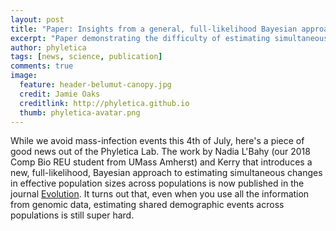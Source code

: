 ```yaml
---
layout: post
title: "Paper: Insights from a general, full-likelihood Bayesian approach to inferring shared evolutionary events from genomic data"
excerpt: "Paper demonstrating the difficulty of estimating simultaneous demographic changes"
author: phyletica
tags: [news, science, publication]
comments: true
image:
  feature: header-belumut-canopy.jpg
  credit: Jamie Oaks
  creditlink: http://phyletica.github.io
  thumb: phyletica-avatar.png
---
```


While we avoid mass-infection events this 4th of July, here's a 
piece of good news out of the Phyletica Lab.
The work by 
Nadia L'Bahy (our 2018 Comp Bio REU student from UMass Amherst)
and Kerry that introduces a new, full-likelihood, Bayesian approach
to estimating simultaneous changes in effective population sizes
across populations is now published in the journal
[Evolution](https://onlinelibrary.wiley.com/doi/abs/10.1111/evo.14052).
It turns out that, even when you use all the information from genomic data,
estimating shared demographic events across populations is still super hard.
